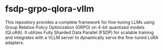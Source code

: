 # fsdp-grpo-qlora-vllm
This repository provides a complete framework for fine-tuning LLMs using Group Relative Policy Optimization (GRPO) on 4-bit quantized models (QLoRA). It utilizes Fully Sharded Data Parallel (FSDP) for scalable training and integrates with a VLLM server to dynamically serve the fine-tuned LoRA adapters.
